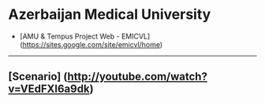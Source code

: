 Azerbaijan Medical University 
==

* [AMU & Tempus Project Web - EMICVL] (https://sites.google.com/site/emicvl/home)
------------------------------------------------------------------------------------
[Scenario] (http://youtube.com/watch?v=VEdFXI6a9dk)
---------------------------------------------------------------------
